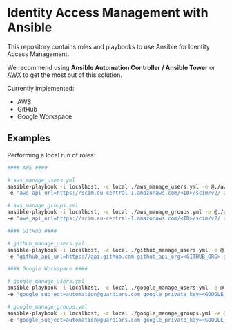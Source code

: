 # Identity Access Management with Ansible

This repository contains roles and playbooks to use Ansible for Identity Access Management. 

We recommend using **Ansible Automation Controller / Ansible Tower** or [AWX](https://github.com/ansible/awx) to get the most out of this solution. 

Currently implemented:
- AWS
- GitHub
- Google Workspace

## Examples

Performing a local run of roles:

```bash
#### AWS ####

# aws_manage_users.yml
ansible-playbook -i localhost, -c local ./aws_manage_users.yml -e @./aws-example.json \
-e "aws_api_url=https://scim.eu-central-1.amazonaws.com/<ID>/scim/v2/ aws_api_token=<AWS_API_TOKEN>"

# aws_manage_groups.yml
ansible-playbook -i localhost, -c local ./aws_manage_groups.yml -e @./aws-example.json \
-e "aws_api_url=https://scim.eu-central-1.amazonaws.com/<ID>/scim/v2/ aws_api_token=<AWS_API_TOKEN>"

#### GitHub ####

# github_manage_users.yml
ansible-playbook -i localhost, -c local ./github_manage_users.yml -e @./github-example.json \
-e "github_api_url=https://api.github.com github_api_org=<GITHUB_ORG> github_api_token=<GITHUB_API_TOKEN>"

#### Google Workspace ####

# google_manage_users.yml
ansible-playbook -i localhost, -c local ./google_manage_users.yml -e @./google-example.json \
-e "google_subject=automation@guardians.com google_private_key=<GOOGLE_API_PRIVATE_KEY>"

# google_manage_groups.yml
ansible-playbook -i localhost, -c local ./google_manage_groups.yml -e @./google-example.json \
-e "google_subject=automation@guardians.com google_private_key=<GOOGLE_API_PRIVATE_KEY>"
```